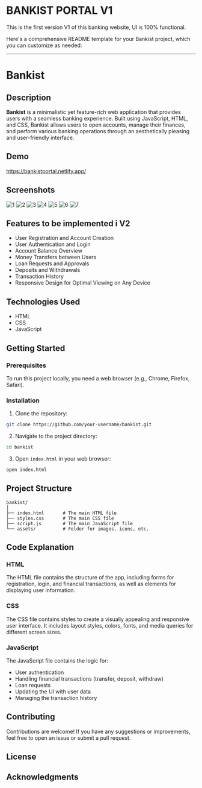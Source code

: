 # BANKIST PORTAL V1

This is the first version V1 of this banking website, UI is 100% functional.

Here's a comprehensive README template for your Bankist project, which you can customize as needed:

---

# Bankist

## Description

**Bankist** is a minimalistic yet feature-rich web application that provides users with a seamless banking experience. Built using JavaScript, HTML, and CSS, Bankist allows users to open accounts, manage their finances, and perform various banking operations through an aesthetically pleasing and user-friendly interface.

## Demo

https://bankistportal.netlify.app/

## Screenshots

![1](assets/1.png)
![2](assets/2.png)
![3](assets/3.png)
![4](assets/4.png)
![5](assets/5.png)
![6](assets/6.png)
![7](assets/7.png)


## Features to be implemented i V2

- User Registration and Account Creation
- User Authentication and Login
- Account Balance Overview
- Money Transfers between Users
- Loan Requests and Approvals
- Deposits and Withdrawals
- Transaction History
- Responsive Design for Optimal Viewing on Any Device

## Technologies Used

- HTML
- CSS
- JavaScript


## Getting Started

### Prerequisites

To run this project locally, you need a web browser (e.g., Chrome, Firefox, Safari).

### Installation

1. Clone the repository:

```bash
git clone https://github.com/your-username/bankist.git
```

2. Navigate to the project directory:

```bash
cd bankist
```

3. Open `index.html` in your web browser:

```bash
open index.html
```

## Project Structure

```
bankist/
│
├── index.html       # The main HTML file
├── styles.css       # The main CSS file
├── script.js        # The main JavaScript file
└── assets/          # Folder for images, icons, etc.
```

## Code Explanation

### HTML

The HTML file contains the structure of the app, including forms for registration, login, and financial transactions, as well as elements for displaying user information.

### CSS

The CSS file contains styles to create a visually appealing and responsive user interface. It includes layout styles, colors, fonts, and media queries for different screen sizes.

### JavaScript

The JavaScript file contains the logic for:
- User authentication
- Handling financial transactions (transfer, deposit, withdraw)
- Loan requests
- Updating the UI with user data
- Managing the transaction history

## Contributing

Contributions are welcome! If you have any suggestions or improvements, feel free to open an issue or submit a pull request.

## License



## Acknowledgments

